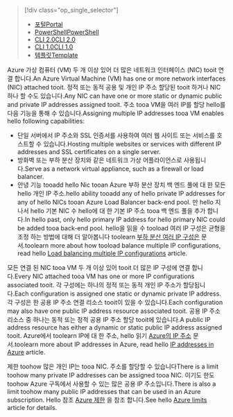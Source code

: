 > [!div class="op_single_selector"]
> * [<span data-ttu-id="96981-101">포털</span><span class="sxs-lookup"><span data-stu-id="96981-101">Portal</span></span>](../articles/virtual-network/virtual-network-multiple-ip-addresses-portal.md)
> * [<span data-ttu-id="96981-102">PowerShell</span><span class="sxs-lookup"><span data-stu-id="96981-102">PowerShell</span></span>](../articles/virtual-network/virtual-network-multiple-ip-addresses-powershell.md)
> * [<span data-ttu-id="96981-103">CLI 2.0</span><span class="sxs-lookup"><span data-stu-id="96981-103">CLI 2.0</span></span>](../articles/virtual-network/virtual-network-multiple-ip-addresses-cli.md)
> * [<span data-ttu-id="96981-104">CLI 1.0</span><span class="sxs-lookup"><span data-stu-id="96981-104">CLI 1.0</span></span>](../articles/virtual-network/virtual-network-multiple-ip-addresses-cli-nodejs.md)
> * [<span data-ttu-id="96981-105">템플릿</span><span class="sxs-lookup"><span data-stu-id="96981-105">Template</span></span>](../articles/virtual-network/virtual-network-multiple-ip-addresses-template.md)
>

<span data-ttu-id="96981-106">Azure 가상 컴퓨터 (VM) 두 개 이상 있어 더 많은 네트워크 인터페이스 (NIC) tooit 연결 합니다.</span><span class="sxs-lookup"><span data-stu-id="96981-106">An Azure Virtual Machine (VM) has one or more network interfaces (NIC) attached tooit.</span></span> <span data-ttu-id="96981-107">정적 또는 동적 공용 및 개인 IP 주소 할당된 tooit 하거나 NIC 하나 할 수도 있습니다.</span><span class="sxs-lookup"><span data-stu-id="96981-107">Any NIC can have one or more static or dynamic public and private IP addresses assigned tooit.</span></span> <span data-ttu-id="96981-108">주소 tooa VM을 여러 IP를 할당 hello를 다음 기능을 통해 수 있습니다.</span><span class="sxs-lookup"><span data-stu-id="96981-108">Assigning multiple IP addresses tooa VM enables hello following capabilities:</span></span>

* <span data-ttu-id="96981-109">단일 서버에서 IP 주소와 SSL 인증서를 사용하여 여러 웹 사이트 또는 서비스를 호스트할 수 있습니다.</span><span class="sxs-lookup"><span data-stu-id="96981-109">Hosting multiple websites or services with different IP addresses and SSL certificates on a single server.</span></span>
* <span data-ttu-id="96981-110">방화벽 또는 부하 분산 장치와 같은 네트워크 가상 어플라이언스로 사용됩니다.</span><span class="sxs-lookup"><span data-stu-id="96981-110">Serve as a network virtual appliance, such as a firewall or load balancer.</span></span>
* <span data-ttu-id="96981-111">안녕 기능 tooadd hello Nic tooan Azure 부하 분산 장치 백 엔드 풀에 대 한 모든 hello 개인 IP 주소.</span><span class="sxs-lookup"><span data-stu-id="96981-111">hello ability tooadd any of hello private IP addresses for any of hello NICs tooan Azure Load Balancer back-end pool.</span></span> <span data-ttu-id="96981-112">만 hello 지나서 hello 기본 NIC 수 hello에 대 한 기본 IP 주소 tooa 백 엔드 풀을 추가 합니다.</span><span class="sxs-lookup"><span data-stu-id="96981-112">In hello past, only hello primary IP address for hello primary NIC could be added tooa back-end pool.</span></span> <span data-ttu-id="96981-113">hello을 읽을 수 tooload 여러 IP 구성은 균형을 조정 하는 방법에 대해 더 알아봅니다 toolearn [부하 분산 여러 IP 구성은](../articles/load-balancer/load-balancer-multiple-ip.md?toc=%2fazure%2fvirtual-network%2ftoc.json) 문서.</span><span class="sxs-lookup"><span data-stu-id="96981-113">toolearn more about how tooload balance multiple IP configurations, read hello [Load balancing multiple IP configurations](../articles/load-balancer/load-balancer-multiple-ip.md?toc=%2fazure%2fvirtual-network%2ftoc.json) article.</span></span>

<span data-ttu-id="96981-114">모든 연결 된 NIC tooa VM 두 개 이상 있어 tooit 더 많은 IP 구성에 연결 합니다.</span><span class="sxs-lookup"><span data-stu-id="96981-114">Every NIC attached tooa VM has one or more IP configurations associated tooit.</span></span> <span data-ttu-id="96981-115">각 구성에는 하나의 정적 또는 동적 개인 IP 주소가 할당됩니다.</span><span class="sxs-lookup"><span data-stu-id="96981-115">Each configuration is assigned one static or dynamic private IP address.</span></span> <span data-ttu-id="96981-116">각 구성은 한 공용 IP 주소 연결 리소스 tooit이 있을 수 있습니다.</span><span class="sxs-lookup"><span data-stu-id="96981-116">Each configuration may also have one public IP address resource associated tooit.</span></span> <span data-ttu-id="96981-117">공용 IP 주소 리소스 중 하나는 동적 또는 정적 공용 IP 주소 할당 tooit에 있습니다.</span><span class="sxs-lookup"><span data-stu-id="96981-117">A public IP address resource has either a dynamic or static public IP address assigned tooit.</span></span> <span data-ttu-id="96981-118">Azure에서 toolearn IP에 대 한 주소, hello 읽기 [Azure의 IP 주소](../articles/virtual-network/virtual-network-ip-addresses-overview-arm.md) 문서.</span><span class="sxs-lookup"><span data-stu-id="96981-118">toolearn more about IP addresses in Azure, read hello [IP addresses in Azure](../articles/virtual-network/virtual-network-ip-addresses-overview-arm.md) article.</span></span> 

<span data-ttu-id="96981-119">제한 toohow 많은 개인 IP는 tooa NIC. 주소를 할당할 수 있습니다</span><span class="sxs-lookup"><span data-stu-id="96981-119">There is a limit toohow many private IP addresses can be assigned tooa NIC.</span></span> <span data-ttu-id="96981-120">이기도 한도 toohow Azure 구독에서 사용할 수 있는 많은 공용 IP 주소입니다.</span><span class="sxs-lookup"><span data-stu-id="96981-120">There is also a limit toohow many public IP addresses that can be used in an Azure subscription.</span></span> <span data-ttu-id="96981-121">Hello 참조 [Azure 제한](../articles/azure-subscription-service-limits.md?toc=%2fazure%2fvirtual-network%2ftoc.json#azure-resource-manager-virtual-networking-limits) 을 참조 합니다.</span><span class="sxs-lookup"><span data-stu-id="96981-121">See hello [Azure limits](../articles/azure-subscription-service-limits.md?toc=%2fazure%2fvirtual-network%2ftoc.json#azure-resource-manager-virtual-networking-limits) article for details.</span></span>
